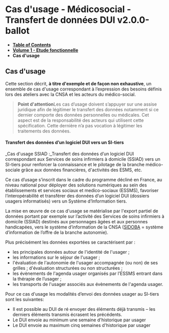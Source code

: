 # Cas d'usage - Médicosocial - Transfert de données DUI v2.0.0-ballot

* [**Table of Contents**](toc.md)
* [**Volume 1 - Etude fonctionnelle**](sfe.md)
* **Cas d'usage**

## Cas d'usage

Cette section décrit, **à titre d'exemple et de façon non exhaustive**, un ensemble de cas d'usage correspondant à l’expression des besoins définis lors des ateliers avec la CNSA et les acteurs du médico-social.

> **Point d'attention**Les cas d’usage doivent s’appuyer sur une assise juridique afin de légitimer le transfert des données notamment si ce dernier comporte des données personnelles ou médicales. Cet aspect est de la responsabilité des acteurs qui utilisent cette spécification. Cette dernière n’a pas vocation à légitimer les traitements des données.

#### Transfert des données d’un logiciel DUI vers un SI-tiers

> 

_Cas d'usage SSIAD :_Transfert des données d’un logiciel DUI correspondant aux Services de soins infirmiers à domicile (SSIAD) vers un SI-tiers pour renforcer la connaissance et le pilotage de la branche médico-sociale grâce aux données financières, d'activités des ESMS, etc.


Ce cas d’usage s’inscrit dans le cadre du programme décliné en France, au niveau national pour déployer des solutions numériques au sein des établissements et services sociaux et medico-sociaux (ESSMS), favoriser l’interopérabilité et transférer des données d’un logiciel DUI (dossiers usagers informatisés) vers un Système d’Information tiers.

La mise en œuvre de ce cas d'usage se matérialise par l'export partiel de données portant par exemple sur l’activité des Services de soins infirmiers à domicile (SSIAD) destinés aux personnages âgées et aux personnes handicapées, vers le système d’information de la CNSA ([SIDOBA](https://www.cnsa.fr/informations-thematiques/systeme-dinformation-et-numerique/sidoba) = système d’information de l’offre de la branche autonomie).

Plus précisément les données exportées se caractérisent par :

* les principales données autour de l'identité de l'usager ;
* les informations sur le séjour de l'usager ;
* l'évaluation de l'autonomie de l'usager accompagnée (ou non) de ses grilles ; d'évaluation structurées ou non structurées ;
* les évènements de l'agenda usager organisés par l’ESSMS entrant dans la thérapie de l’usager ;
* les transports de l'usager associés aux évènements de l'agenda usager.

Pour ce cas d'usage les modalités d’envoi des données usager au SI-tiers sont les suivantes:

* Il est possible au DUI de ré envoyer des éléments déjà transmis – les derniers éléments transmis écrasent les précédents.
* Le DUI envoie au minimum une semaine d'historique par usager
* Le DUI envoie au maximum cinq semaines d'historique par usager


